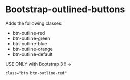 # Bootstrap-outlined-buttons

Adds the following classes:  
* btn-outline-red  
* btn-outline-green  
* btn-outline-blue  
* btn-outline-orange  
* btn-outline-default  

USE ONLY with Bootstrap 3 ! ->
      
    class="btn btn-outline-red"